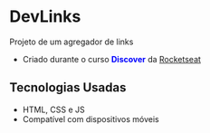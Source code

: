 # DevLinks
Projeto de um agregador de links

- Criado durante o curso **<span style="color:blue">Discover</span>** da [Rocketseat](https://app.rocketseat.com.br)

 ## Tecnologias Usadas
- HTML, CSS e JS
- Compatível com dispositivos móveis
